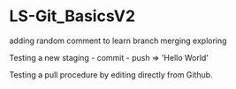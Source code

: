 # LS-Git_BasicsV2
adding random comment to learn branch merging
exploring

Testing a new staging - commit - push => 'Hello World' 

Testing a pull procedure by editing directly from Github.
